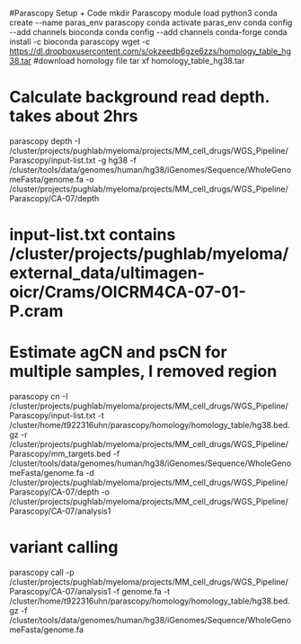 #Parascopy Setup + Code
mkdir Parascopy
module load python3
conda create --name paras_env parascopy
conda activate paras_env
conda config --add channels bioconda
conda config --add channels conda-forge
conda install -c bioconda parascopy
wget -c https://dl.dropboxusercontent.com/s/okzeedb6gze6zzs/homology_table_hg38.tar #download homology file
tar xf homology_table_hg38.tar
# Calculate background read depth. takes about 2hrs
parascopy depth -I /cluster/projects/pughlab/myeloma/projects/MM_cell_drugs/WGS_Pipeline/Parascopy/input-list.txt -g hg38 -f /cluster/tools/data/genomes/human/hg38/iGenomes/Sequence/WholeGenomeFasta/genome.fa -o /cluster/projects/pughlab/myeloma/projects/MM_cell_drugs/WGS_Pipeline/Parascopy/CA-07/depth
# input-list.txt contains /cluster/projects/pughlab/myeloma/external_data/ultimagen-oicr/Crams/OICRM4CA-07-01-P.cram
# Estimate agCN and psCN for multiple samples, I removed region
parascopy cn -I /cluster/projects/pughlab/myeloma/projects/MM_cell_drugs/WGS_Pipeline/Parascopy/input-list.txt -t /cluster/home/t922316uhn/parascopy/homology/homology_table/hg38.bed.gz -r /cluster/projects/pughlab/myeloma/projects/MM_cell_drugs/WGS_Pipeline/Parascopy/mm_targets.bed -f /cluster/tools/data/genomes/human/hg38/iGenomes/Sequence/WholeGenomeFasta/genome.fa  -d /cluster/projects/pughlab/myeloma/projects/MM_cell_drugs/WGS_Pipeline/Parascopy/CA-07/depth -o /cluster/projects/pughlab/myeloma/projects/MM_cell_drugs/WGS_Pipeline/Parascopy/CA-07/analysis1
# variant calling
parascopy call -p /cluster/projects/pughlab/myeloma/projects/MM_cell_drugs/WGS_Pipeline/Parascopy/CA-07/analysis1 -f genome.fa -t /cluster/home/t922316uhn/parascopy/homology/homology_table/hg38.bed.gz -f /cluster/tools/data/genomes/human/hg38/iGenomes/Sequence/WholeGenomeFasta/genome.fa



